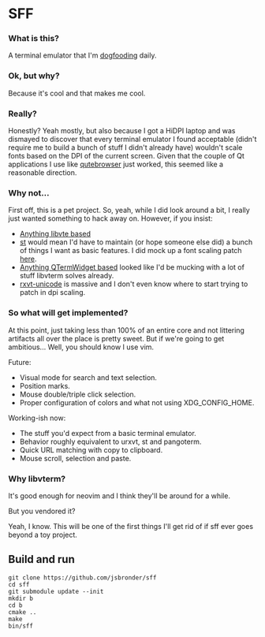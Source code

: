 # SFF

### What is this?
A terminal emulator that I'm
[dogfooding](http://www.catb.org/~esr/jargon/html/D/dogfood.html) daily.

### Ok, but why?
Because it's cool and that makes me cool.

### Really?
Honestly?  Yeah mostly, but also because I got a HiDPI laptop and was dismayed
to discover that every terminal emulator I found acceptable (didn't require me
to build a bunch of stuff I didn't already have) wouldn't scale fonts based on
the DPI of the current screen.  Given that the couple of Qt applications I use
like [qutebrowser](https://qutebrowser.org/) just worked, this seemed like a
reasonable direction.

### Why not...
First off, this is a pet project.  So, yeah, while I did look around a bit, I
really just wanted something to hack away on.  However, if you insist:
- [Anything libvte based](https://bugzilla.gnome.org/show_bug.cgi?id=679658#c10)
- [st](https://st.suckless.org/) would mean I'd have to maintain (or hope
  someone else did) a bunch of things I want as basic features.  I did mock up
  a font scaling patch
  [here](https://github.com/jsbronder/st/commit/4599b25263b8cb7ffd0dcd1a7672d92170600a2a).
- [Anything QTermWidget based](https://github.com/lxqt/qterminal/issues/320) looked
  like I'd be mucking with a lot of stuff libvterm solves already.
- [rxvt-unicode](http://software.schmorp.de/pkg/rxvt-unicode.html) is massive
  and I don't even know where to start trying to patch in dpi scaling.

### So what will get implemented?
At this point, just taking less than 100% of an entire core and not littering
artifacts all over the place is pretty sweet.  But if we're going to get
ambitious... Well, you should know I use vim.

Future:
- Visual mode for search and text selection.
- Position marks.
- Mouse double/triple click selection.
- Proper configuration of colors and what not using XDG\_CONFIG\_HOME.

Working-ish now:
- The stuff you'd expect from a basic terminal emulator.
- Behavior roughly equivalent to urxvt, st and pangoterm.
- Quick URL matching with copy to clipboard.
- Mouse scroll, selection and paste.

### Why libvterm?
It's good enough for neovim and I think they'll be around for a while.

But you vendored it?

Yeah, I know.  This will be one of the first things I'll get rid of if sff ever
goes beyond a toy project.


## Build and run
```
git clone https://github.com/jsbronder/sff
cd sff
git submodule update --init
mkdir b
cd b
cmake ..
make
bin/sff
```
